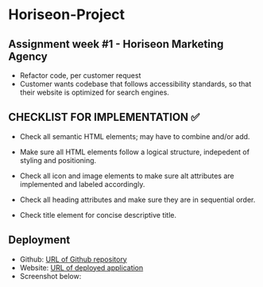 # Horiseon-Project
## Assignment week #1 - Horiseon Marketing Agency
* Refactor code, per customer request
* Customer wants codebase that follows accessibility standards, so that their website is optimized for search engines.

## CHECKLIST FOR IMPLEMENTATION ✅

* Check all semantic HTML elements; may have to combine and/or add.

* Make sure all HTML elements follow a logical structure, indepedent of styling and positioning. 

* Check all icon and image elements to make sure alt attributes are implemented and labeled accordingly.

* Check all heading attributes and make sure they are in sequential order.

* Check title element for concise descriptive title.

## Deployment
* Github: [URL of Github repository](https://github.com/1HRE1/Horiseon-Project)
* Website: [URL of deployed application](https://1hre1.github.io/Horiseon-Project/)
* Screenshot below: